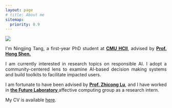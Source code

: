 ```yaml
---
layout: page
# title: About me
sitemap:
  priority: 0.9
---
```


<img src="{{ '/assets/img/profile.jpg' | prepend: site.baseurl }}" id="about-img">

<div id="describe-text">
	<p style="text-align:justify">I'm Ningjing Tang, a first-year PhD student at <strong> <a href="https://www.hcii.cmu.edu/">CMU HCII</a></strong>, advised by <strong> <a href="https://www.andrew.cmu.edu/user/hongs/">Prof. Hong Shen. </a></strong></p>
	<p style="text-align:justify">I am currently interested in research topics on responsible AI. I adopt a community-centered lens to examine AI-based decision making systems and build toolkits to facilitate impacted users. </p>
	<p style="text-align:justify">I am fortunate to have been advised by <strong> <a href="https://www.cs.cityu.edu.hk/~zhiconlu/">Prof. Zhicong Lu</a></strong>, and I have worked in <strong> <a href="https://thfl.tsinghua.edu.cn/en/yjdw/yjs/index.htm">the Future Laboratory </a> </strong> affective computing group as a research intern.</p>
	<p style="text-align:justify">My CV is available <a href="./assets/ningjing_cv.pdf">here</a>.</p>
</div>
